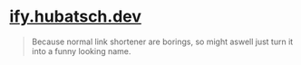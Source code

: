 # [ify.hubatsch.dev](https://ify.hubatsch.dev/)

> Because normal link shortener are borings, so might aswell just turn it into a funny looking name.


